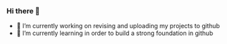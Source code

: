 ### Hi there 👋

- 🔭 I’m currently working on revising and uploading my projects to github
- 🌱 I’m currently learning in order to build a strong foundation in github

<!--
**Han-Kim-0811/Han-Kim-0811** is a ✨ _special_ ✨ repository because its `README.md` (this file) appears on your GitHub profile.

Here are some ideas to get you started:

- 🔭 I’m currently working on ...
- 🌱 I’m currently learning ...
- 👯 I’m looking to collaborate on ...
- 🤔 I’m looking for help with ...
- 💬 Ask me about ...
- 📫 How to reach me: ...
- 😄 Pronouns: ...
- ⚡ Fun fact: ...
-->

